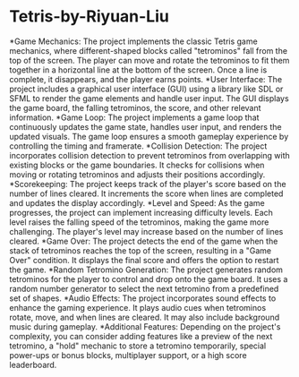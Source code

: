 # Tetris-by-Riyuan-Liu
*Game Mechanics: The project implements the classic Tetris game mechanics, where different-shaped blocks called "tetrominos" fall from the top of the screen. The player can move and rotate the tetrominos to fit them together in a horizontal line at the bottom of the screen. Once a line is complete, it disappears, and the player earns points.
*User Interface: The project includes a graphical user interface (GUI) using a library like SDL or SFML to render the game elements and handle user input. The GUI displays the game board, the falling tetrominos, the score, and other relevant information.
*Game Loop: The project implements a game loop that continuously updates the game state, handles user input, and renders the updated visuals. The game loop ensures a smooth gameplay experience by controlling the timing and framerate.
*Collision Detection: The project incorporates collision detection to prevent tetrominos from overlapping with existing blocks or the game boundaries. It checks for collisions when moving or rotating tetrominos and adjusts their positions accordingly.
*Scorekeeping: The project keeps track of the player's score based on the number of lines cleared. It increments the score when lines are completed and updates the display accordingly.
*Level and Speed: As the game progresses, the project can implement increasing difficulty levels. Each level raises the falling speed of the tetrominos, making the game more challenging. The player's level may increase based on the number of lines cleared.
*Game Over: The project detects the end of the game when the stack of tetrominos reaches the top of the screen, resulting in a "Game Over" condition. It displays the final score and offers the option to restart the game.
*Random Tetromino Generation: The project generates random tetrominos for the player to control and drop onto the game board. It uses a random number generator to select the next tetromino from a predefined set of shapes.
*Audio Effects: The project incorporates sound effects to enhance the gaming experience. It plays audio cues when tetrominos rotate, move, and when lines are cleared. It may also include background music during gameplay.
*Additional Features: Depending on the project's complexity, you can consider adding features like a preview of the next tetromino, a "hold" mechanic to store a tetromino temporarily, special power-ups or bonus blocks, multiplayer support, or a high score leaderboard.
